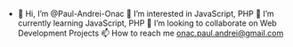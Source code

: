 - 👋 Hi, I’m @Paul-Andrei-Onac
👀 I’m interested in JavaScript, PHP
🌱 I’m currently learning JavaScript, PHP
💞️ I’m looking to collaborate on Web Development Projects
📫 How to reach me onac.paul.andrei@gmail.com

<!---
Paul-Andrei-Onac/Paul-Andrei-Onac is a ✨ special ✨ repository because its `README.md` (this file) appears on your GitHub profile.
You can click the Preview link to take a look at your changes.
--->
